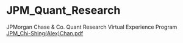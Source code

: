 # JPM_Quant_Research
JPMorgan Chase &amp; Co. Quant Research Virtual Experience Program
[JPM_Chi-Shing(Alex)Chan.pdf](https://github.com/alexchancs/JPM_Quant_Research/files/14030802/JPM_Chi-Shing.Alex.Chan.pdf)


